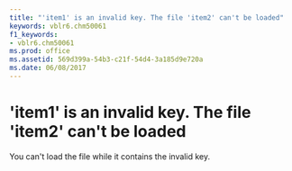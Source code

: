 ```yaml
---
title: "'item1' is an invalid key. The file 'item2' can't be loaded"
keywords: vblr6.chm50061
f1_keywords:
- vblr6.chm50061
ms.prod: office
ms.assetid: 569d399a-54b3-c21f-54d4-3a185d9e720a
ms.date: 06/08/2017
---
```



# 'item1' is an invalid key. The file 'item2' can't be loaded

You can't load the file while it contains the invalid key.


